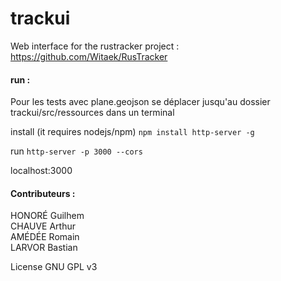 # trackui
Web interface for the rustracker project :
https://github.com/Witaek/RusTracker

#### **run :**
Pour les tests avec plane.geojson
se déplacer jusqu'au dossier trackui/src/ressources dans un terminal


install (it requires nodejs/npm)
`npm install http-server -g`

run
`http-server -p 3000 --cors`

localhost:3000


#### **Contributeurs :**  
HONORÉ Guilhem  
CHAUVE Arthur  
AMÉDÉE Romain  
LARVOR Bastian  


License GNU GPL v3
